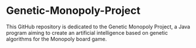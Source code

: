 # Genetic-Monopoly-Project
This GitHub repository is dedicated to the Genetic Monopoly Project, a Java program aiming to create an artificial intelligence based on genetic algorithms for the Monopoly board game.
